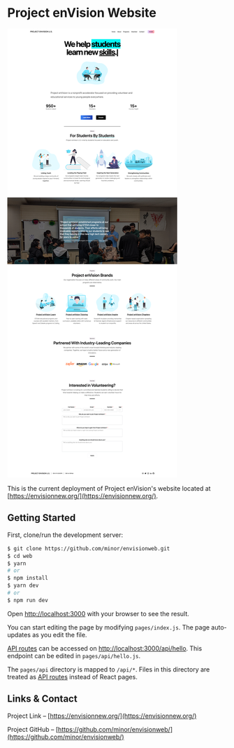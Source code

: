 # Project enVision Website

<img src="./screenshots/home.png" />

This is the current deployment of Project enVision's website located at [https://envisionnew.org/](https://envisionnew.org/).

## Getting Started

First, clone/run the development server:

```bash
$ git clone https://github.com/minor/envisionweb.git
$ cd web
$ yarn
# or
$ npm install
$ yarn dev
# or
$ npm run dev
```

Open [http://localhost:3000](http://localhost:3000) with your browser to see the result.

You can start editing the page by modifying `pages/index.js`. The page auto-updates as you edit the file.

[API routes](https://nextjs.org/docs/api-routes/introduction) can be accessed on [http://localhost:3000/api/hello](http://localhost:3000/api/hello). This endpoint can be edited in `pages/api/hello.js`.

The `pages/api` directory is mapped to `/api/*`. Files in this directory are treated as [API routes](https://nextjs.org/docs/api-routes/introduction) instead of React pages.

## Links & Contact

Project Link – [https://envisionnew.org/](https://envisionnew.org/)

Project GitHub – [https://github.com/minor/envisionweb/](https://github.com/minor/envisionweb/)

